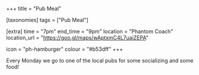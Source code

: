 +++
title = "Pub Meal"

[taxonomies]
tags = ["Pub Meal"]

[extra]
time = "7pm"
end_time = "9pm"
location = "Phantom Coach"
location_url = "https://goo.gl/maps/wAptxmC4L7uajZEPA"

icon = "ph-hamburger"
colour = "#b53dff"
+++

Every Monday we go to one of the local pubs for some socializing and some food!